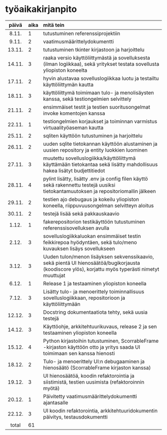 # työaikakirjanpito

| päivä | aika | mitä tein  |
| :----:|:-----| :-----|
| 8.11. | 1    | tutustuminen referenssiprojektiin |
| 9.11. | 2    | vaatimusmäärittelydokumentti |
| 13.11. | 2    | tutustuminen tkinter kirjastoon ja harjoittelu |
| 14.11. | 3    | raaka versio käyttöliittymästä ja sovelluksesta (ilman logiikkaa), sekä yritykset testata sovellusta yliopiston koneelta |
| 17.11. | 2    | hyvin alustavaa sovelluslogiikkaa luotu ja testailtu käyttöliittymän kautta |
| 18.11. | 3    | käyttöliittymä toimimaan tulo- ja menolisäysten kanssa, sekä testiongelmien selvittely |
| 21.11. | 2    | ensimmäiset testit ja testien suoritusongelmat invoke komentojen kanssa |
| 22.11. | 1    | testiongelmien korjaukset ja toiminnan varmistus virtuaalityöaseman kautta |
| 25.11. | 2    | sqliten käyttöön tutustuminen ja harjoittelu |
| 26.11. | 2    | uuden sqlite tietokannan käyttöön alustaminen ja uusien repository ja entity luokkien luominen |
| 27.11. | 3    | muutettu sovelluslogiikka/käyttöliittymä käyttämään tietokantaa sekä lisätty mahdollisuus hakea lisätyt budjettitiedot |
| 28.11. | 4    | pylint lisätty, lisätty .env ja config filen käyttö sekä rakennettu testejä uusiksi tietokantamuutoksen ja repositoriomallin jälkeen |
| 29.11. | 2    | testien ajo debugaus ja kokeilu yliopiston koneella, riippuvuusongelman selvitteyn aloitus |
| 30.11. | 2    | testejä lisää sekä pakkauskaavio |
| 1.12. | 1    | fakerepositorion testikäyttöön tutustuminen referenssisovelluksen avulla |
| 2.12. | 3    | sovelluslogiikkaluokan ensimmäiset testin feikkirepoa hyödyntäen, sekä tulo/meno kuvauksen lisäys sovellukseen |
| 3.12. | 3    | Uuden tulon/menon lisäyksen sekvenssikaavio, sekä pientä UI hienosäätöä/bugikorjausta (koodiscore ylös), korjattu myös typerästi nimetyt muuttujat|
| 6.12. | 1    | Release 1 ja testaaminen yliopiston koneella |
| 7.12. | 3    | Lisätty tulo- ja menoerittely toiminnallisuus sovelluslogiikkaan, repositorioon ja käyttöliittymään |
| 12.12. | 3    | Docstring dokumentaatiota tehty, sekä uusia testejä |
| 14.12. | 3    | Käyttöohje, arkkitehtuurikuvaus, release 2 ja sen testaaminen yliopiston koneella |
| 15.12. | 4    | Python kirjastoihin tutustuminen, ScorrableFrame -kirjaston käyttöön otto ja yritys saada UI toimimaan sen kanssa hienosti |
| 18.12. | 2    | Tulo- ja menoerittely UI:n debugaaminen ja hienosäätö (ScorrableFrame kirjaston kanssa) |
| 19.12. | 3    | UI hienosäätöä, koodin refaktorointia ja siistimistä, testien uusimista (refaktoroinnin myötä) |
| 20.12. | 1    | Päivitetty vaatimusmäärittelydokumentti ajantasalle |
| 22.12. | 3    | UI koodin refaktorointia, arkkitehtuuridokumentin päivitys, testausdokumentti |
| total | 61  ||
